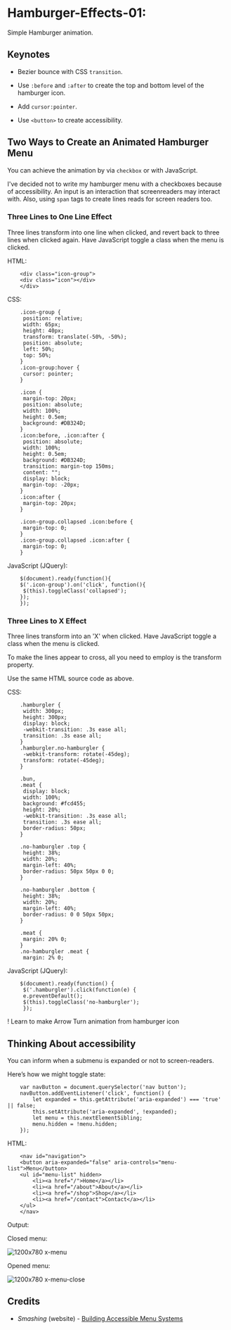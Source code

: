 # Hamburger-Effects-01:

Simple Hamburger animation.

## Keynotes

+ Bezier bounce with CSS `transition`.

+ Use `:before` and `:after` to create the top and bottom level of the hamburger icon.

+ Add `cursor:pointer`.

+ Use `<button>` to create accessibility.

## Two Ways to Create an Animated Hamburger Menu

You can achieve the animation by via `checkbox` or with JavaScript.

I've decided not to write my hamburger menu with a checkboxes because of accessibility. An input is an interaction that screenreaders may interact with. Also, using `span` tags to create lines reads for screen readers too.

### Three Lines to One Line Effect

Three lines transform into one line when clicked, and revert back to three lines when clicked again. Have JavaScript toggle a class when the menu is clicked.

HTML:

        <div class="icon-group">
        <div class="icon"></div>
        </div>

CSS:

        .icon-group {
         position: relative;
         width: 65px;
         height: 40px;
         transform: translate(-50%, -50%);
         position: absolute;
         left: 50%;
         top: 50%;
        }
        .icon-group:hover {
         cursor: pointer;
        }

        .icon {
         margin-top: 20px;
         position: absolute;
         width: 100%;
         height: 0.5em;
         background: #DB324D;
        }
        .icon:before, .icon:after {
         position: absolute;
         width: 100%;
         height: 0.5em;
         background: #DB324D;
         transition: margin-top 150ms;
         content: "";
         display: block;
         margin-top: -20px;
        }
        .icon:after {
         margin-top: 20px;
        }

        .icon-group.collapsed .icon:before {
         margin-top: 0;
        }
        .icon-group.collapsed .icon:after {
         margin-top: 0;
        }

JavaScript (JQuery):

        $(document).ready(function(){
        $('.icon-group').on('click', function(){
         $(this).toggleClass('collapsed');
        });
        });

### Three Lines to X Effect

Three lines transform into an 'X' when clicked. Have JavaScript toggle a class when the menu is clicked.

To make the lines appear to cross, all you need to employ is the transform property.

Use the same HTML source code as above.

CSS:

        .hamburgler {
         width: 300px;
         height: 300px;
         display: block;
         -webkit-transition: .3s ease all;
         transition: .3s ease all;
        }
        .hamburgler.no-hamburgler {
         -webkit-transform: rotate(-45deg);
         transform: rotate(-45deg);
        }

        .bun,
        .meat {
         display: block;
         width: 100%;
         background: #fcd455;
         height: 20%;
         -webkit-transition: .3s ease all;
         transition: .3s ease all;
         border-radius: 50px;
        }

        .no-hamburgler .top {
         height: 38%;
         width: 20%;
         margin-left: 40%;
         border-radius: 50px 50px 0 0;
        }

        .no-hamburgler .bottom {
         height: 38%;
         width: 20%;
         margin-left: 40%;
         border-radius: 0 0 50px 50px;
        }

        .meat {
         margin: 20% 0;
        }
        .no-hamburgler .meat {
         margin: 2% 0;

JavaScript (JQuery):

        $(document).ready(function() {
         $('.hamburgler').click(function(e) {
         e.preventDefault();
         $(this).toggleClass('no-hamburgler');
         });

! Learn to make Arrow Turn animation from hamburger icon

## Thinking About accessibility

You can inform when a submenu is expanded or not to  screen-readers.

Here’s how we might toggle state:

        var navButton = document.querySelector('nav button');
        navButton.addEventListener('click', function() {
            let expanded = this.getAttribute('aria-expanded') === 'true' || false;
            this.setAttribute('aria-expanded', !expanded);
            let menu = this.nextElementSibling;
            menu.hidden = !menu.hidden;
        });

HTML:

        <nav id="navigation">
        <button aria-expanded="false" aria-controls="menu-list">Menu</button>
        <ul id="menu-list" hidden>
            <li><a href="/">Home</a></li>
            <li><a href="/about">About</a></li>
            <li><a href="/shop">Shop</a></li>
            <li><a href="/contact">Contact</a></li>
        </ul>
        </nav>

Output:

Closed menu:

![1200x780 x-menu](https://user-images.githubusercontent.com/24542308/63091592-2b164e00-bfa2-11e9-8d09-a3283ccd60b3.png)

Opened menu:

![1200x780 x-menu-close](https://user-images.githubusercontent.com/24542308/63091593-2b164e00-bfa2-11e9-90ba-90e5ffe68544.png)

## Credits

- _Smashing_ (website) - [Building Accessible Menu Systems](https://www.smashingmagazine.com/2017/11/building-accessible-menu-systems/)

